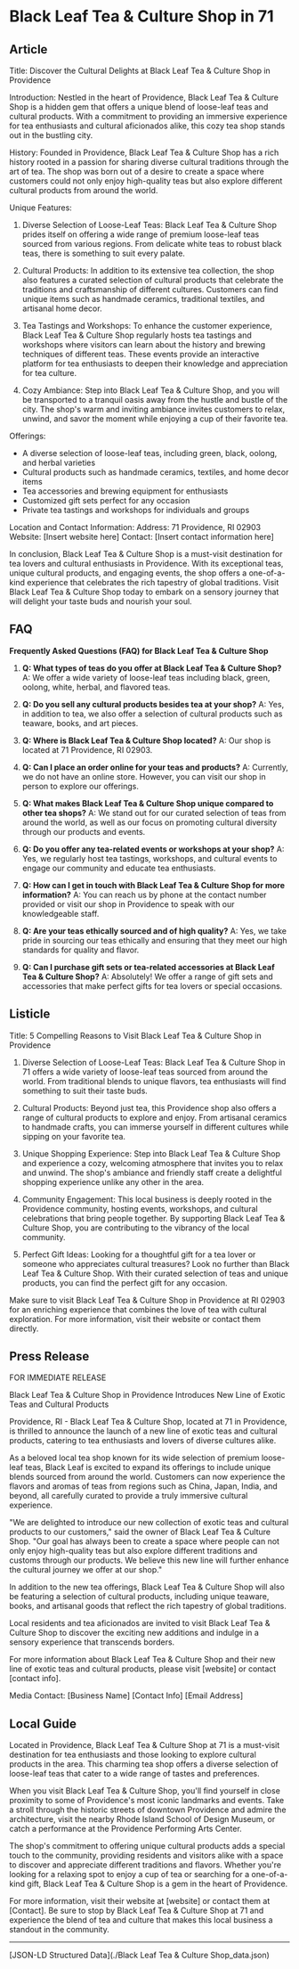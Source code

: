 # Black Leaf Tea & Culture Shop in 71

## Article
Title: Discover the Cultural Delights at Black Leaf Tea & Culture Shop in Providence

Introduction:
Nestled in the heart of Providence, Black Leaf Tea & Culture Shop is a hidden gem that offers a unique blend of loose-leaf teas and cultural products. With a commitment to providing an immersive experience for tea enthusiasts and cultural aficionados alike, this cozy tea shop stands out in the bustling city.

History:
Founded in Providence, Black Leaf Tea & Culture Shop has a rich history rooted in a passion for sharing diverse cultural traditions through the art of tea. The shop was born out of a desire to create a space where customers could not only enjoy high-quality teas but also explore different cultural products from around the world.

Unique Features:
1. Diverse Selection of Loose-Leaf Teas: Black Leaf Tea & Culture Shop prides itself on offering a wide range of premium loose-leaf teas sourced from various regions. From delicate white teas to robust black teas, there is something to suit every palate.
   
2. Cultural Products: In addition to its extensive tea collection, the shop also features a curated selection of cultural products that celebrate the traditions and craftsmanship of different cultures. Customers can find unique items such as handmade ceramics, traditional textiles, and artisanal home decor.

3. Tea Tastings and Workshops: To enhance the customer experience, Black Leaf Tea & Culture Shop regularly hosts tea tastings and workshops where visitors can learn about the history and brewing techniques of different teas. These events provide an interactive platform for tea enthusiasts to deepen their knowledge and appreciation for tea culture.

4. Cozy Ambiance: Step into Black Leaf Tea & Culture Shop, and you will be transported to a tranquil oasis away from the hustle and bustle of the city. The shop's warm and inviting ambiance invites customers to relax, unwind, and savor the moment while enjoying a cup of their favorite tea.

Offerings:
- A diverse selection of loose-leaf teas, including green, black, oolong, and herbal varieties
- Cultural products such as handmade ceramics, textiles, and home decor items
- Tea accessories and brewing equipment for enthusiasts
- Customized gift sets perfect for any occasion
- Private tea tastings and workshops for individuals and groups

Location and Contact Information:
Address: 71 Providence, RI 02903
Website: [Insert website here]
Contact: [Insert contact information here]

In conclusion, Black Leaf Tea & Culture Shop is a must-visit destination for tea lovers and cultural enthusiasts in Providence. With its exceptional teas, unique cultural products, and engaging events, the shop offers a one-of-a-kind experience that celebrates the rich tapestry of global traditions. Visit Black Leaf Tea & Culture Shop today to embark on a sensory journey that will delight your taste buds and nourish your soul.

## FAQ
**Frequently Asked Questions (FAQ) for Black Leaf Tea & Culture Shop**

1. **Q: What types of teas do you offer at Black Leaf Tea & Culture Shop?**
   A: We offer a wide variety of loose-leaf teas including black, green, oolong, white, herbal, and flavored teas.

2. **Q: Do you sell any cultural products besides tea at your shop?**
   A: Yes, in addition to tea, we also offer a selection of cultural products such as teaware, books, and art pieces.

3. **Q: Where is Black Leaf Tea & Culture Shop located?**
   A: Our shop is located at 71 Providence, RI 02903.

4. **Q: Can I place an order online for your teas and products?**
   A: Currently, we do not have an online store. However, you can visit our shop in person to explore our offerings.

5. **Q: What makes Black Leaf Tea & Culture Shop unique compared to other tea shops?**
   A: We stand out for our curated selection of teas from around the world, as well as our focus on promoting cultural diversity through our products and events.

6. **Q: Do you offer any tea-related events or workshops at your shop?**
   A: Yes, we regularly host tea tastings, workshops, and cultural events to engage our community and educate tea enthusiasts.

7. **Q: How can I get in touch with Black Leaf Tea & Culture Shop for more information?**
   A: You can reach us by phone at the contact number provided or visit our shop in Providence to speak with our knowledgeable staff.

8. **Q: Are your teas ethically sourced and of high quality?**
   A: Yes, we take pride in sourcing our teas ethically and ensuring that they meet our high standards for quality and flavor.

9. **Q: Can I purchase gift sets or tea-related accessories at Black Leaf Tea & Culture Shop?**
   A: Absolutely! We offer a range of gift sets and accessories that make perfect gifts for tea lovers or special occasions.

## Listicle
Title: 5 Compelling Reasons to Visit Black Leaf Tea & Culture Shop in Providence

1. Diverse Selection of Loose-Leaf Teas: Black Leaf Tea & Culture Shop in 71 offers a wide variety of loose-leaf teas sourced from around the world. From traditional blends to unique flavors, tea enthusiasts will find something to suit their taste buds.

2. Cultural Products: Beyond just tea, this Providence shop also offers a range of cultural products to explore and enjoy. From artisanal ceramics to handmade crafts, you can immerse yourself in different cultures while sipping on your favorite tea.

3. Unique Shopping Experience: Step into Black Leaf Tea & Culture Shop and experience a cozy, welcoming atmosphere that invites you to relax and unwind. The shop's ambiance and friendly staff create a delightful shopping experience unlike any other in the area.

4. Community Engagement: This local business is deeply rooted in the Providence community, hosting events, workshops, and cultural celebrations that bring people together. By supporting Black Leaf Tea & Culture Shop, you are contributing to the vibrancy of the local community.

5. Perfect Gift Ideas: Looking for a thoughtful gift for a tea lover or someone who appreciates cultural treasures? Look no further than Black Leaf Tea & Culture Shop. With their curated selection of teas and unique products, you can find the perfect gift for any occasion.

Make sure to visit Black Leaf Tea & Culture Shop in Providence at RI 02903 for an enriching experience that combines the love of tea with cultural exploration. For more information, visit their website or contact them directly.

## Press Release
FOR IMMEDIATE RELEASE

Black Leaf Tea & Culture Shop in Providence Introduces New Line of Exotic Teas and Cultural Products

Providence, RI - Black Leaf Tea & Culture Shop, located at 71 in Providence, is thrilled to announce the launch of a new line of exotic teas and cultural products, catering to tea enthusiasts and lovers of diverse cultures alike.

As a beloved local tea shop known for its wide selection of premium loose-leaf teas, Black Leaf is excited to expand its offerings to include unique blends sourced from around the world. Customers can now experience the flavors and aromas of teas from regions such as China, Japan, India, and beyond, all carefully curated to provide a truly immersive cultural experience.

"We are delighted to introduce our new collection of exotic teas and cultural products to our customers," said the owner of Black Leaf Tea & Culture Shop. "Our goal has always been to create a space where people can not only enjoy high-quality teas but also explore different traditions and customs through our products. We believe this new line will further enhance the cultural journey we offer at our shop."

In addition to the new tea offerings, Black Leaf Tea & Culture Shop will also be featuring a selection of cultural products, including unique teaware, books, and artisanal goods that reflect the rich tapestry of global traditions.

Local residents and tea aficionados are invited to visit Black Leaf Tea & Culture Shop to discover the exciting new additions and indulge in a sensory experience that transcends borders.

For more information about Black Leaf Tea & Culture Shop and their new line of exotic teas and cultural products, please visit [website] or contact [contact info].

Media Contact:
[Business Name]
[Contact Info]
[Email Address]

###

## Local Guide
Located in Providence, Black Leaf Tea & Culture Shop at 71 is a must-visit destination for tea enthusiasts and those looking to explore cultural products in the area. This charming tea shop offers a diverse selection of loose-leaf teas that cater to a wide range of tastes and preferences.

When you visit Black Leaf Tea & Culture Shop, you'll find yourself in close proximity to some of Providence's most iconic landmarks and events. Take a stroll through the historic streets of downtown Providence and admire the architecture, visit the nearby Rhode Island School of Design Museum, or catch a performance at the Providence Performing Arts Center.

The shop's commitment to offering unique cultural products adds a special touch to the community, providing residents and visitors alike with a space to discover and appreciate different traditions and flavors. Whether you're looking for a relaxing spot to enjoy a cup of tea or searching for a one-of-a-kind gift, Black Leaf Tea & Culture Shop is a gem in the heart of Providence.

For more information, visit their website at [website] or contact them at [Contact]. Be sure to stop by Black Leaf Tea & Culture Shop at 71 and experience the blend of tea and culture that makes this local business a standout in the community.


---

[JSON-LD Structured Data](./Black Leaf Tea & Culture Shop_data.json)
